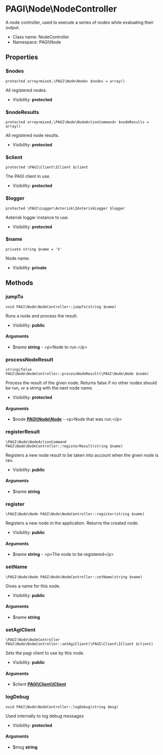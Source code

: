 PAGI\Node\NodeController
===============

A node controller, used to execute a series of nodes while evaluating
their output.




* Class name: NodeController
* Namespace: PAGI\Node





Properties
----------


### $nodes

    protected array<mixed,\PAGI\Node\Node> $nodes = array()

All registered nodes.



* Visibility: **protected**


### $nodeResults

    protected array<mixed,\PAGI\Node\NodeActionCommand> $nodeResults = array()

All registered node results.



* Visibility: **protected**


### $client

    protected \PAGI\Client\IClient $client

The PAGI client in use.



* Visibility: **protected**


### $logger

    protected \PAGI\Logger\Asterisk\IAsteriskLogger $logger

Asterisk logger instance to use.



* Visibility: **protected**


### $name

    private string $name = 'X'

Node name.



* Visibility: **private**


Methods
-------


### jumpTo

    void PAGI\Node\NodeController::jumpTo(string $name)

Runs a node and process the result.



* Visibility: **public**


#### Arguments
* $name **string** - &lt;p&gt;Node to run.&lt;/p&gt;



### processNodeResult

    string|false PAGI\Node\NodeController::processNodeResult(\PAGI\Node\Node $node)

Process the result of the given node. Returns false if no other nodes
should be run, or a string with the next node name.



* Visibility: **protected**


#### Arguments
* $node **[PAGI\Node\Node](PAGI-Node-Node.md)** - &lt;p&gt;Node that was run.&lt;/p&gt;



### registerResult

    \PAGI\Node\NodeActionCommand PAGI\Node\NodeController::registerResult(string $name)

Registers a new node result to be taken into account when the given node
is ran.



* Visibility: **public**


#### Arguments
* $name **string**



### register

    \PAGI\Node\Node PAGI\Node\NodeController::register(string $name)

Registers a new node in the application. Returns the created node.



* Visibility: **public**


#### Arguments
* $name **string** - &lt;p&gt;The node to be registered&lt;/p&gt;



### setName

    \PAGI\Node\Node PAGI\Node\NodeController::setName(string $name)

Gives a name for this node.



* Visibility: **public**


#### Arguments
* $name **string**



### setAgiClient

    \PAGI\Node\NodeController PAGI\Node\NodeController::setAgiClient(\PAGI\Client\IClient $client)

Sets the pagi client to use by this node.



* Visibility: **public**


#### Arguments
* $client **[PAGI\Client\IClient](PAGI-Client-IClient.md)**



### logDebug

    void PAGI\Node\NodeController::logDebug(string $msg)

Used internally to log debug messages



* Visibility: **protected**


#### Arguments
* $msg **string**


